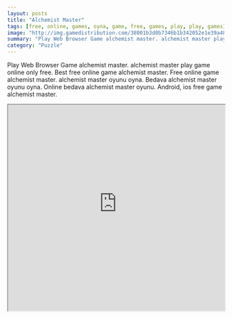 ```yaml
---
layout: posts
title: "Alchemist Master"
tags: [free, online, games, oyna, game, free, games, play, play, games]
image: "http://img.gamedistribution.com/38001b3d0b7346b1b342052e1e39a48a.jpg"
summary: "Play Web Browser Game alchemist master. alchemist master play game online only free. Best free online game alchemist master. Free online game alchemist master. alchemist master oyunu oyna. Bedava alchemist master oyunu oyna. Online bedava alchemist master oyunu. Android, ios free game alchemist master."
category: "Puzzle"
---
```


Play Web Browser Game alchemist master. alchemist master play game online only free. Best free online game alchemist master. Free online game alchemist master. alchemist master oyunu oyna. Bedava alchemist master oyunu oyna. Online bedava alchemist master oyunu. Android, ios free game alchemist master.

<iframe width="100%" height="480px;" src="http://html5.gamedistribution.com/38001b3d0b7346b1b342052e1e39a48a/"></iframe>